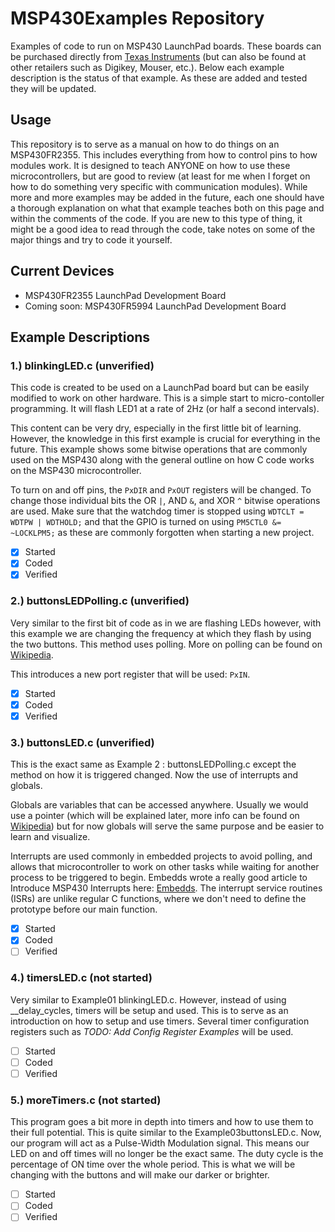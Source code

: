 # MSP430Examples Repository
Examples of code to run on MSP430 LaunchPad boards. These boards can be purchased directly from [Texas Instruments](https://www.ti.com/tool/MSP-EXP430FR2355) (but can also be found at other retailers such as Digikey, Mouser, etc.). Below each example description is the status of that example. As these are added and tested they will be updated. 

## Usage
This repository is to serve as a manual on how to do things on an MSP430FR2355. This includes everything from how to control pins to how modules work. It is designed to teach ANYONE on how to use these microcontrollers, but are good to review (at least for me when I forget on how to do something very specific with communication modules). While more and more examples may be added in the future, each one should have a thorough explanation on what that example teaches both on this page and within the comments of the code. If you are new to this type of thing, it might be a good idea to read through the code, take notes on some of the major things and try to code it yourself.

## Current Devices
- MSP430FR2355 LaunchPad Development Board
- Coming soon: MSP430FR5994 LaunchPad Development Board

## Example Descriptions
### 1.) blinkingLED.c (unverified)
This code is created to be used on a LaunchPad board but can be easily modified to work on other hardware. This is a simple start to micro-contoller programming. It will flash LED1 at a rate of 2Hz (or half a second intervals). 

This content can be very dry, especially in the first little bit of learning. However, the knowledge in this first example is crucial for everything in the future. This example shows some bitwise operations that are commonly used on the MSP430 along with the general outline on how C code works on the MSP430 microcontroller. 

To turn on and off pins, the `PxDIR` and `PxOUT` registers will be changed. 
To change those individual bits the OR `|`, AND `&`, and XOR `^` bitwise operations are used. 
Make sure that the watchdog timer is stopped using `WDTCLT = WDTPW | WDTHOLD;` and that the GPIO is turned on using `PM5CTL0 &= ~LOCKLPM5;` as these are commonly forgotten when starting a new project.

- [x] Started
- [x] Coded
- [x] Verified

### 2.) buttonsLEDPolling.c (unverified)
Very similar to the first bit of code as in we are flashing LEDs however, with this example we are changing the frequency at which they flash by using the two buttons. This method uses polling. More on polling can be found on [Wikipedia](https://en.wikipedia.org/wiki/Polling_(computer_science)).

This introduces a new port register that will be used: `PxIN`.
- [x] Started
- [x] Coded
- [x] Verified

### 3.) buttonsLED.c (unverified)
This is the exact same as Example 2 : buttonsLEDPolling.c except the method on how it is triggered changed. Now the use of interrupts and globals.

Globals are variables that can be accessed anywhere. Usually we would use a pointer (which will be explained later, more info can be found on [Wikipedia](https://en.wikipedia.org/wiki/Pointer_(computer_programming))) but for now globals will serve the same purpose and be easier to learn and visualize.

Interrupts are used commonly in embedded projects to avoid polling, and allows that microcontroller to work on other tasks while waiting for another process to be triggered to begin. Embedds wrote a really good article to Introduce MSP430 Interrupts here: [Embedds](https://embedds.com/introduction-to-msp430-interrupts/). The interrupt service routines (ISRs) are unlike regular C functions, where we don't need to define the prototype before our main function. 
- [x] Started
- [x] Coded
- [ ] Verified

### 4.) timersLED.c (not started)
Very similar to Example01 blinkingLED.c. However, instead of using __delay_cycles, timers will be setup and used. This is to serve as an introduction on how to setup and use timers. Several timer configuration registers such as *TODO: Add Config Register Examples* will be used.
- [ ] Started
- [ ] Coded
- [ ] Verified

### 5.) moreTimers.c (not started)
This program goes a bit more in depth into timers and how to use them to their full potential. This is quite similar to the Example03buttonsLED.c. Now, our program will act as a Pulse-Width Modulation signal. This means our LED on and off times will no longer be the exact same. The duty cycle is the percentage of ON time over the whole period. This is what we will be changing with the buttons and will make our darker or brighter.
- [ ] Started
- [ ] Coded
- [ ] Verified

